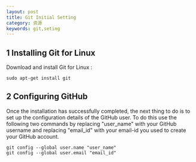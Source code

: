 ```yaml
---
layout: post
title: Git Initial Setting
category: 资源
keywords: git,seting
---
```


## 1 Installing Git for Linux  
Download and install Git for Linux : 
   
~~~~~
sudo apt-get install git
~~~~~
 
## 2 Configuring GitHub
Once the installation has successfully completed, the next thing to do is to set up the configuration details of the GitHub user. To do this use the following two commands by replacing "user_name" with your GitHub username and replacing "email_id" with your email-id you used to create your GitHub account.    

~~~~~
git config --global user.name "user_name"     
git config --global user.email "email_id"    
~~~~~